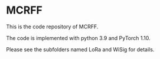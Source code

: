 # MCRFF

This is the code repository of MCRFF. 



The code is implemented with python 3.9 and PyTorch 1.10.



Please see the subfolders named LoRa and WiSig for details.

